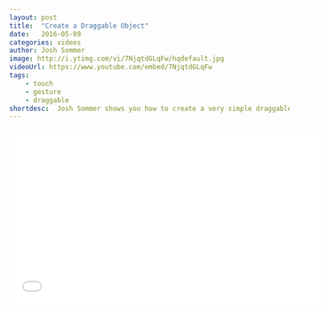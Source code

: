 ```yaml
---
layout: post
title:  "Create a Draggable Object"
date:   2016-05-09
categories: videos
author: Josh Sommer
image: http://i.ytimg.com/vi/7NjqtdGLqFw/hqdefault.jpg
videoUrl: https://www.youtube.com/embed/7NjqtdGLqFw
tags: 
    - touch
    - gesture
    - draggable
shortdesc: 	Josh Sommer shows you how to create a very simple draggable object on the screen using the absolute layout and the touch event gesture.
---
```

<iframe width="560" height="315" src="{{ page.videoUrl }}" frameborder="0" allowfullscreen></iframe>